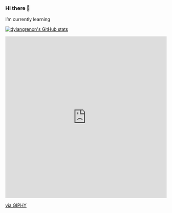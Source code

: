 ### Hi there 👋

I’m currently learning

[![dylangrenon's GitHub stats](https://github-readme-stats.vercel.app/api?username=dylangrenon)](https://github.com/dylangrenon/github-readme-stats)

<div style="width:100%;height:0;padding-bottom:100%;position:relative;"><iframe src="https://giphy.com/embed/5Lmn42BCOy99RaGRP7" width="100%" height="100%" style="position:absolute" frameBorder="0" class="giphy-embed" allowFullScreen></iframe></div><p><a href="https://giphy.com/stickers/computer-code-html-5Lmn42BCOy99RaGRP7">via GIPHY</a></p>
